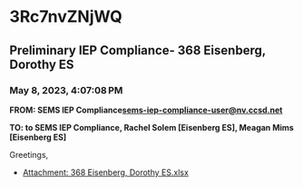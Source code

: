 # 3Rc7nvZNjWQ
## Preliminary IEP Compliance- 368 Eisenberg, Dorothy ES
### May 8, 2023, 4:07:08 PM
**FROM: SEMS IEP Compliance<sems-iep-compliance-user@nv.ccsd.net>**

**TO: to SEMS IEP Compliance, Rachel Solem [Eisenberg ES], Meagan Mims [Eisenberg ES]**


Greetings, 





* [Attachment: 368 Eisenberg, Dorothy ES.xlsx](3Rc7nvZNjWQ-attachment-1.xlsx)
